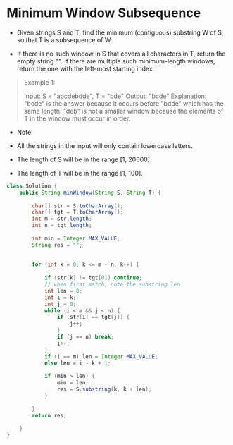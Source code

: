 # Minimum Window Subsequence

- Given strings S and T, find the minimum (contiguous) substring W of S, so that T is a subsequence of W.

- If there is no such window in S that covers all characters in T, return the empty string "". If there are multiple such minimum-length windows, return the one with the left-most starting index.

> Example 1:
> 
> Input: 
> S = "abcdebdde", T = "bde"
> Output: "bcde"
> Explanation: 
> "bcde" is the answer because it occurs before "bdde" which has the same length.
> "deb" is not a smaller window because the elements of T in the window must occur in order.
 

- Note:

- All the strings in the input will only contain lowercase letters.
- The length of S will be in the range [1, 20000].
- The length of T will be in the range [1, 100].

```java
class Solution {
    public String minWindow(String S, String T) {
        
        char[] str = S.toCharArray();
        char[] tgt = T.toCharArray();
        int m = str.length;
        int n = tgt.length;
        
        int min = Integer.MAX_VALUE;
        String res = "";
        
        
        for (int k = 0; k <= m - n; k++) {
            
            if (str[k] != tgt[0]) continue;
            // when first match, note the substring len
            int len = 0;
            int i = k;
            int j = 0;
            while (i < m && j < n) {
                if (str[i] == tgt[j]) {
                    j++;
                }
                if (j == n) break;
                i++;
            }
            if (i == m) len = Integer.MAX_VALUE;
            else len = i - k + 1;
            
            if (min > len) {
                min = len;
                res = S.substring(k, k + len);
            }
            
        }
        return res;
        
    }
}
```